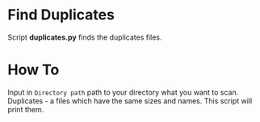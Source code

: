 # Find Duplicates
Script **duplicates.py** finds the duplicates files.
# How To
Input in `Directory path` path to your directory what you want to scan.
Duplicates - a files which have the same sizes and names. This script will print them.
